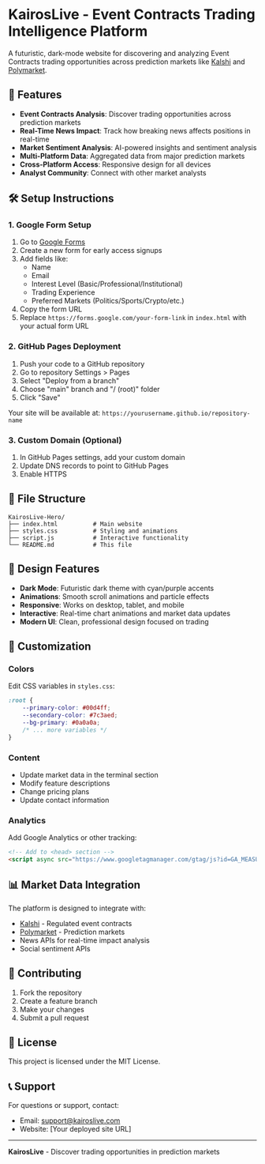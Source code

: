 # KairosLive - Event Contracts Trading Intelligence Platform

A futuristic, dark-mode website for discovering and analyzing Event Contracts trading opportunities across prediction markets like [Kalshi](https://kalshi.com/) and [Polymarket](https://polymarket.com/).

## 🚀 Features

- **Event Contracts Analysis**: Discover trading opportunities across prediction markets
- **Real-Time News Impact**: Track how breaking news affects positions in real-time
- **Market Sentiment Analysis**: AI-powered insights and sentiment analysis
- **Multi-Platform Data**: Aggregated data from major prediction markets
- **Cross-Platform Access**: Responsive design for all devices
- **Analyst Community**: Connect with other market analysts

## 🛠️ Setup Instructions

### 1. Google Form Setup

1. Go to [Google Forms](https://forms.google.com/)
2. Create a new form for early access signups
3. Add fields like:
   - Name
   - Email
   - Interest Level (Basic/Professional/Institutional)
   - Trading Experience
   - Preferred Markets (Politics/Sports/Crypto/etc.)
4. Copy the form URL
5. Replace `https://forms.google.com/your-form-link` in `index.html` with your actual form URL

### 2. GitHub Pages Deployment

1. Push your code to a GitHub repository
2. Go to repository Settings > Pages
3. Select "Deploy from a branch"
4. Choose "main" branch and "/ (root)" folder
5. Click "Save"

Your site will be available at: `https://yourusername.github.io/repository-name`

### 3. Custom Domain (Optional)

1. In GitHub Pages settings, add your custom domain
2. Update DNS records to point to GitHub Pages
3. Enable HTTPS

## 📁 File Structure

```
KairosLive-Hero/
├── index.html          # Main website
├── styles.css          # Styling and animations
├── script.js           # Interactive functionality
└── README.md           # This file
```

## 🎨 Design Features

- **Dark Mode**: Futuristic dark theme with cyan/purple accents
- **Animations**: Smooth scroll animations and particle effects
- **Responsive**: Works on desktop, tablet, and mobile
- **Interactive**: Real-time chart animations and market data updates
- **Modern UI**: Clean, professional design focused on trading

## 🔧 Customization

### Colors
Edit CSS variables in `styles.css`:
```css
:root {
    --primary-color: #00d4ff;
    --secondary-color: #7c3aed;
    --bg-primary: #0a0a0a;
    /* ... more variables */
}
```

### Content
- Update market data in the terminal section
- Modify feature descriptions
- Change pricing plans
- Update contact information

### Analytics
Add Google Analytics or other tracking:
```html
<!-- Add to <head> section -->
<script async src="https://www.googletagmanager.com/gtag/js?id=GA_MEASUREMENT_ID"></script>
```

## 📊 Market Data Integration

The platform is designed to integrate with:
- [Kalshi](https://kalshi.com/) - Regulated event contracts
- [Polymarket](https://polymarket.com/) - Prediction markets
- News APIs for real-time impact analysis
- Social sentiment APIs

## 🤝 Contributing

1. Fork the repository
2. Create a feature branch
3. Make your changes
4. Submit a pull request

## 📄 License

This project is licensed under the MIT License.

## 📞 Support

For questions or support, contact:
- Email: support@kairoslive.com
- Website: [Your deployed site URL]

---

**KairosLive** - Discover trading opportunities in prediction markets
